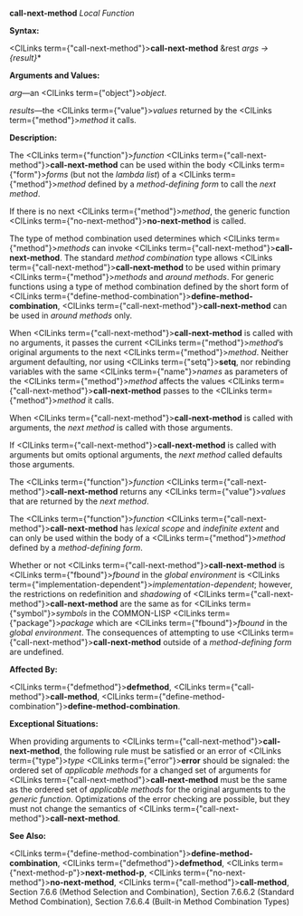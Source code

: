 **call-next-method** *Local Function* 



**Syntax:** 



<ClLinks  term={"call-next-method"}><b>call-next-method</b></ClLinks> &amp;rest *args → \{result\}*\* 



**Arguments and Values:** 



*arg*—an <ClLinks  term={"object"}><i>object</i></ClLinks>. 



*results*—the <ClLinks  term={"value"}><i>values</i></ClLinks> returned by the <ClLinks  term={"method"}><i>method</i></ClLinks> it calls. 



**Description:** 



The <ClLinks  term={"function"}><i>function</i></ClLinks> <ClLinks  term={"call-next-method"}><b>call-next-method</b></ClLinks> can be used within the body <ClLinks  term={"form"}><i>forms</i></ClLinks> (but not the *lambda list*) of a <ClLinks  term={"method"}><i>method</i></ClLinks> defined by a *method-defining form* to call the *next method*. 



If there is no next <ClLinks  term={"method"}><i>method</i></ClLinks>, the generic function <ClLinks  term={"no-next-method"}><b>no-next-method</b></ClLinks> is called. 



The type of method combination used determines which <ClLinks  term={"method"}><i>methods</i></ClLinks> can invoke <ClLinks  term={"call-next-method"}><b>call-next-method</b></ClLinks>. The standard *method combination* type allows <ClLinks  term={"call-next-method"}><b>call-next-method</b></ClLinks> to be used within primary <ClLinks  term={"method"}><i>methods</i></ClLinks> and *around methods*. For generic functions using a type of method combination defined by the short form of <ClLinks  term={"define-method-combination"}><b>define-method-combination</b></ClLinks>, <ClLinks  term={"call-next-method"}><b>call-next-method</b></ClLinks> can be used in *around methods* only. 



When <ClLinks  term={"call-next-method"}><b>call-next-method</b></ClLinks> is called with no arguments, it passes the current <ClLinks  term={"method"}><i>method</i></ClLinks>’s original arguments to the next <ClLinks  term={"method"}><i>method</i></ClLinks>. Neither argument defaulting, nor using <ClLinks  term={"setq"}><b>setq</b></ClLinks>, nor rebinding variables with the same <ClLinks  term={"name"}><i>names</i></ClLinks> as parameters of the <ClLinks  term={"method"}><i>method</i></ClLinks> affects the values <ClLinks  term={"call-next-method"}><b>call-next-method</b></ClLinks> passes to the <ClLinks  term={"method"}><i>method</i></ClLinks> it calls. 



When <ClLinks  term={"call-next-method"}><b>call-next-method</b></ClLinks> is called with arguments, the *next method* is called with those arguments. 



If <ClLinks  term={"call-next-method"}><b>call-next-method</b></ClLinks> is called with arguments but omits optional arguments, the *next method* called defaults those arguments. 



The <ClLinks  term={"function"}><i>function</i></ClLinks> <ClLinks  term={"call-next-method"}><b>call-next-method</b></ClLinks> returns any <ClLinks  term={"value"}><i>values</i></ClLinks> that are returned by the *next method*. 



 



 



The <ClLinks  term={"function"}><i>function</i></ClLinks> <ClLinks  term={"call-next-method"}><b>call-next-method</b></ClLinks> has *lexical scope* and *indefinite extent* and can only be used within the body of a <ClLinks  term={"method"}><i>method</i></ClLinks> defined by a *method-defining form*. 



Whether or not <ClLinks  term={"call-next-method"}><b>call-next-method</b></ClLinks> is <ClLinks  term={"fbound"}><i>fbound</i></ClLinks> in the *global environment* is <ClLinks  term={"implementation-dependent"}><i>implementation-dependent</i></ClLinks>; however, the restrictions on redefinition and *shadowing* of <ClLinks  term={"call-next-method"}><b>call-next-method</b></ClLinks> are the same as for <ClLinks  term={"symbol"}><i>symbols</i></ClLinks> in the COMMON-LISP <ClLinks  term={"package"}><i>package</i></ClLinks> which are <ClLinks  term={"fbound"}><i>fbound</i></ClLinks> in the *global environment*. The consequences of attempting to use <ClLinks  term={"call-next-method"}><b>call-next-method</b></ClLinks> outside of a *method-defining form* are undefined. 



**Affected By:** 



<ClLinks  term={"defmethod"}><b>defmethod</b></ClLinks>, <ClLinks  term={"call-method"}><b>call-method</b></ClLinks>, <ClLinks  term={"define-method-combination"}><b>define-method-combination</b></ClLinks>. 



**Exceptional Situations:** 



When providing arguments to <ClLinks  term={"call-next-method"}><b>call-next-method</b></ClLinks>, the following rule must be satisfied or an error of <ClLinks  term={"type"}><i>type</i></ClLinks> <ClLinks  term={"error"}><b>error</b></ClLinks> should be signaled: the ordered set of *applicable methods* for a changed set of arguments for <ClLinks  term={"call-next-method"}><b>call-next-method</b></ClLinks> must be the same as the ordered set of *applicable methods* for the original arguments to the *generic function*. Optimizations of the error checking are possible, but they must not change the semantics of <ClLinks  term={"call-next-method"}><b>call-next-method</b></ClLinks>. 



**See Also:** 



<ClLinks  term={"define-method-combination"}><b>define-method-combination</b></ClLinks>, <ClLinks  term={"defmethod"}><b>defmethod</b></ClLinks>, <ClLinks  term={"next-method-p"}><b>next-method-p</b></ClLinks>, <ClLinks  term={"no-next-method"}><b>no-next-method</b></ClLinks>, <ClLinks  term={"call-method"}><b>call-method</b></ClLinks>, Section 7.6.6 (Method Selection and Combination), Section 7.6.6.2 (Standard Method Combination), Section 7.6.6.4 (Built-in Method Combination Types) 



